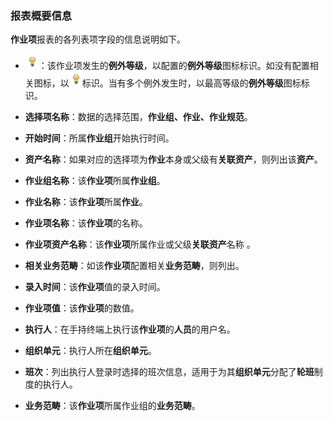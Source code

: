 ### 报表概要信息
**作业项**报表的各列表项字段的信息说明如下。

* ![](./images/图标.png)：该作业项发生的**例外等级**，以配置的**例外等级**图标标识。如没有配置相关图标，以![](./images/图标.png)标识。当有多个例外发生时，以最高等级的**例外等级**图标标识。

* **选择项名称**：数据的选择范围，**作业组、作业、作业规范**。  

* **开始时间**：所属**作业组**开始执行时间。  

* **资产名称**：如果对应的选择项为**作业**本身或父级有**关联资产**，则列出该**资产**。  

* **作业组名称**：该**作业项**所属**作业组**。  

* **作业名称**：该**作业项**所属**作业**。  

* **作业项名称**：该**作业项**的名称。  

* **作业项资产名称**：该**作业项**所属作业或父级**关联资产**名称 。  

* **相关业务范畴**：如该**作业项**配置相关**业务范畴**，则列出。  

* **录入时间**：该**作业项**值的录入时间。  

* **作业项值**：该**作业项**的数值。  

* **执行人**：在手持终端上执行该**作业项**的**人员**的用户名。  

* **组织单元**：执行人所在**组织单元**。  

* **班次**：列出执行人登录时选择的班次信息，适用于为其**组织单元**分配了**轮班**制度的执行人。  

* **业务范畴**：该**作业项**所属作业组的**业务范畴**。  
